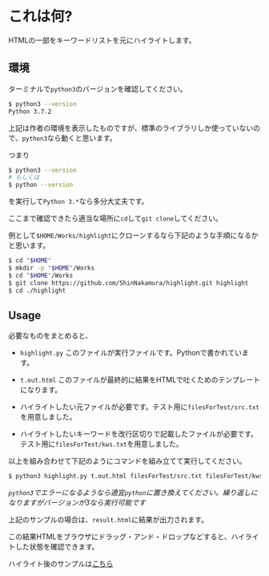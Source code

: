 # これは何? #

HTMLの一部をキーワードリストを元にハイライトします。


## 環境 ##

ターミナルで`python3`のバージョンを確認してください。

```sh
$ python3 --version
Python 3.7.2
```

上記は作者の環境を表示したものですが、標準のライブラリしか使っていないので、`python3`なら動くと思います。

つまり

```sh
$ python3 --version
# もしくは
$ python --version

```

を実行して`Python 3.*`なら多分大丈夫です。

ここまで確認できたら適当な場所に`cd`して`git clone`してください。

例として`$HOME/Works/highlight`にクローンするなら下記のような手順になるかと思います。

```sh
$ cd "$HOME"
$ mkdir -p "$HOME"/Works
$ cd "$HOME"/Works
$ git clone https://github.com/ShinNakamura/highlight.git highlight
$ cd ./highlight
```


## Usage ##

必要なものをまとめると、

* `highlight.py` このファイルが実行ファイルです。Pythonで書かれています。

* `t.out.html` このファイルが最終的に結果をHTMLで吐くためのテンプレートになります。

* ハイライトしたい元ファイルが必要です。テスト用に`filesForTest/src.txt`を用意しました。

* ハイライトしたいキーワードを改行区切りで記載したファイルが必要です。テスト用に`filesForTest/kws.txt`を用意しました。

以上を組み合わせて下記のようにコマンドを組み立てて実行してください。

```sh
$ python3 highlight.py t.out.html filesForTest/src.txt filesForTest/kws.txt >result.html
```
*`python3`でエラーになるようなら適宜`python`に置き換えてください。繰り返しになりますがバージョンが3なら実行可能です*

上記のサンプルの場合は、`result.html`に結果が出力されます。

この結果HTMLをブラウザにドラッグ・アンド・ドロップなどすると、ハイライトした状態を確認できます。

ハイライト後のサンプルは[こちら](https://github.com/ShinNakamura/highlight/blob/master/filesForTest/result.png)
